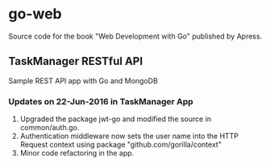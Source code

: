 # go-web
Source code for the book "Web Development with Go" published by Apress.

## TaskManager RESTful API
Sample REST API app with Go and MongoDB 

### Updates on 22-Jun-2016 in TaskManager App
1. Upgraded the package jwt-go and modified the source in common/auth.go.
2. Authentication middleware now sets the user name into the HTTP Request context using package "github.com/gorilla/context"
3. Minor code refactoring in the app.
